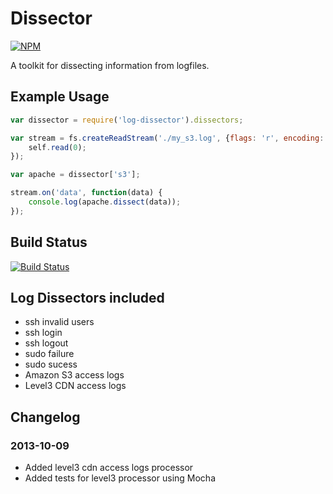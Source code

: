 # Dissector

[![NPM](https://nodei.co/npm/log-dissector.png)](https://nodei.co/npm/log-dissector/)

A toolkit for dissecting information from logfiles.

## Example Usage

```javascript
var dissector = require('log-dissector').dissectors;

var stream = fs.createReadStream('./my_s3.log', {flags: 'r', encoding: 'utf-8', autoClose: true}).on('readble', function() {
    self.read(0);
});

var apache = dissector['s3'];

stream.on('data', function(data) {
    console.log(apache.dissect(data));
});
```

## Build Status
[![Build Status](https://secure.travis-ci.org/LnL7/travis-mocha.png?branch=master)](http://travis-ci.org/LnL7/travis-mocha)


## Log Dissectors included
- ssh invalid users
- ssh login
- ssh logout
- sudo failure
- sudo sucess
- Amazon S3 access logs
- Level3 CDN access logs


## Changelog

### 2013-10-09
- Added level3 cdn access logs processor
- Added tests for level3 processor using Mocha